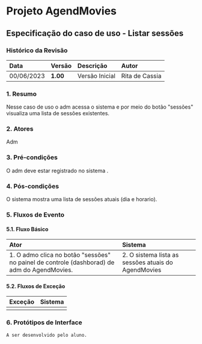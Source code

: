 # Projeto AgendMovies

## Especificação do caso de uso - Listar sessões

### Histórico da Revisão 

|  Data  | Versão | Descrição | Autor |
|:-------|:-------|:----------|:------|
| 00/06/2023 | **1.00** | Versão Inicial  | Rita de Cassia |

### 1. Resumo 

Nesse caso de uso o adm acessa o sistema e por meio do botão "sessões" visualiza uma lista de sessões existentes.

### 2. Atores 

Adm

### 3. Pré-condições

O adm deve estar registrado no sistema .

### 4. Pós-condições

O sistema mostra uma lista de sessões atuais (dia e horario).

### 5. Fluxos de Evento

#### 5.1. Fluxo Básico

| Ator   | Sistema |
|:-------|:--------|
| 1. O admo clica no botão "sessões" no painel de controle (dashborad) de adm do AgendMovies.| 2. O sistema lista as sessões atuais do AgendMovies|


#### 5.2. Fluxos de Exceção

| Exceção | Sistema |
|:--------|:--------|
| | |

### 6. Protótipos de Interface
`A ser desenvolvido pelo aluno.`
